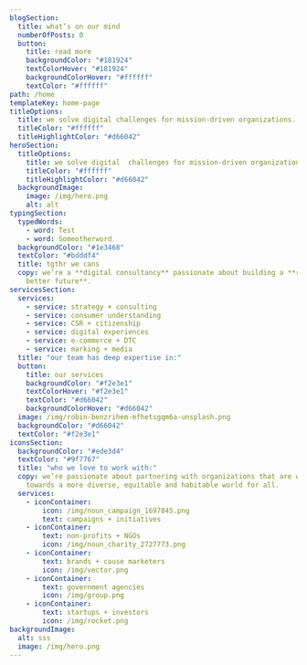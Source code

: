 ```yaml
---
blogSection:
  title: what’s on our mind
  numberOfPosts: 0
  button:
    title: read more
    backgroundColor: "#181924"
    textColorHover: "#181924"
    backgroundColorHover: "#ffffff"
    textColor: "#ffffff"
path: /home
templateKey: home-page
titleOptions:
  title: we solve digital challenges for mission-driven organizations.
  titleColor: "#ffffff"
  titleHighlightColor: "#d66042"
heroSection:
  titleOptions:
    title: we solve digital  challenges for mission-driven organizations.
    titleColor: "#ffffff"
    titleHighlightColor: "#d66042"
  backgroundImage:
    image: /img/hero.png
    alt: alt
typingSection:
  typedWords:
    - word: Test
    - word: Someotherword
  backgroundColor: "#1e3468"
  textColor: "#bdddf4"
  title: tgthr we cans
  copy: we’re a **digital consultancy** passionate about building a **radically
    better future**.
servicesSection:
  services:
    - service: strategy + consulting
    - service: consumer understanding
    - service: CSR + citizenship
    - service: digital experiences
    - service: e-commerce + DTC
    - service: marking + media
  title: "our team has deep expertise in:"
  button:
    title: our services
    backgroundColor: "#f2e3e1"
    textColorHover: "#f2e3e1"
    textColor: "#d66042"
    backgroundColorHover: "#d66042"
  image: /img/robin-benzrihem-mfhetsgqm6a-unsplash.png
  backgroundColor: "#d66042"
  textColor: "#f2e3e1"
iconsSection:
  backgroundColor: "#ede3d4"
  textColor: "#9f7767"
  title: "who we love to work with:"
  copy: we’re passionate about partnering with organizations that are working
    towards a more diverse, equitable and habitable world for all.
  services:
    - iconContainer:
        icon: /img/noun_campaign_1697845.png
        text: campaigns + initiatives
    - iconContainer:
        text: non-profits + NGOs
        icon: /img/noun_charity_2727773.png
    - iconContainer:
        text: brands + cause marketers
        icon: /img/vector.png
    - iconContainer:
        text: government agencies
        icon: /img/group.png
    - iconContainer:
        text: startups + investors
        icon: /img/rocket.png
backgroundImage:
  alt: sss
  image: /img/hero.png
---
```

